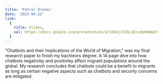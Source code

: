 ```yaml
---
title: 'Patrol Drones'
date: '2023-04-22'
link:
  {
    title: Slides,
    val: https://docs.google.com/presentation/d/15b4ji5ZGL1EcsdpHXWq4l9ul4qF4i2HOD4cER4gNhpM/edit?usp=sharing,
  }
---
```


"Chatbots and their Implications of the World of Migration," was my final research paper to finish my bachleors degree. A 14 page dive into how chatbots negativley and positivley affect migrant populaitons around the global. My research concludes that chatbots could be a benefit to migrants as long as certian negative aspects such as chatbots and security concerns are mitigated.
